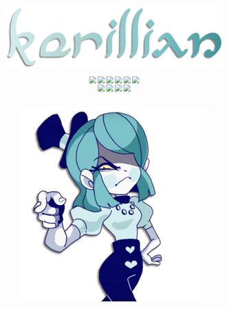 <p align="center">
	<br>
	<br>
	<a href="https://kerillian.cc">
		<img width="550" src="./media/text.png"></br>
	</a>
	<br>
	<img src="https://img.shields.io/badge/C%23-060660?style=for-the-badge&logo=c-sharp&logoColor=FBE7A4">
	<img src="https://img.shields.io/badge/Rust-060660?style=for-the-badge&logo=rust&logoColor=FBE7A4">
	<img src="https://img.shields.io/badge/Python-060660?style=for-the-badge&logo=python&logoColor=FBE7A4">
	<img src="https://img.shields.io/badge/Lua-060660?style=for-the-badge&logo=lua&logoColor=FBE7A4">
	<img src="https://img.shields.io/badge/Java-060660?style=for-the-badge&logo=openjdk&logoColor=FBE7A4">
	<img src="https://img.shields.io/badge/JavaScript-060660?style=for-the-badge&logo=javascript&logoColor=FBE7A4">
	<br>
	<img src="https://img.shields.io/badge/ASP.NET-060660?style=for-the-badge&logo=.net&logoColor=FBE7A4">
	<img src="https://img.shields.io/badge/Blazor-060660?style=for-the-badge&logo=blazor&logoColor=FBE7A4">
	<img src="https://img.shields.io/badge/SQLite-060660?style=for-the-badge&logo=sqlite&logoColor=FBE7A4">
	<img src="https://img.shields.io/badge/PostgreSQL-060660?style=for-the-badge&logo=mysql&logoColor=FBE7A4">
	<br>
	<br>
	<br>
	<a href="https://www.youtube.com/c/DEMONDICEKAREN">
		<img height="450" src="./media/cutout.png"></br>
	</a>
	<br>
	<br>
</p>

